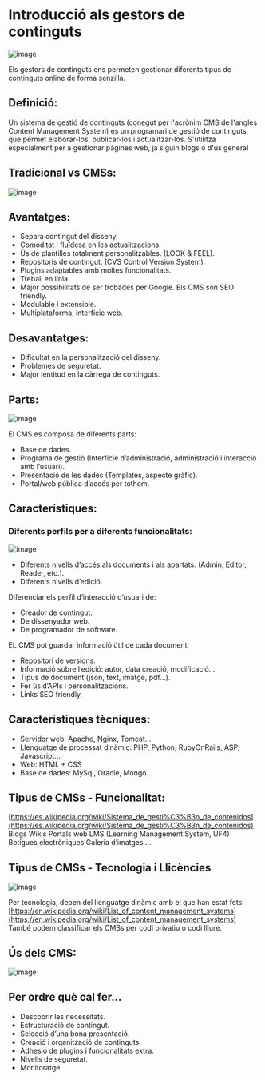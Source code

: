 # Introducció als gestors de continguts

![image](https://github.com/XaSaFa/MP08-23-24/assets/110727546/ac1cf1c9-a56d-46f5-95fa-8aadff40872d)

Els gestors de continguts ens permeten gestionar diferents tipus de continguts online de forma senzilla.

## Definició:

Un sistema de gestió de continguts (conegut per l'acrònim CMS de l'anglès Content Management System) és un programari de gestió de continguts, que permet elaborar-los, publicar-los i actualitzar-los. S'utilitza especialment per a gestionar pàgines web, ja siguin blogs o d'ús general

## Tradicional vs CMSs:

![image](https://github.com/XaSaFa/MP08-23-24/assets/110727546/8cb6f412-2835-41c3-a321-b73f1b11020c)

## Avantatges:

- Separa contingut del disseny.
- Comoditat i fluïdesa en les actualitzacions.
- Ús de plantilles totalment personalitzables. (LOOK & FEEL).
- Repositoris de contingut. (CVS Control Version System).
- Plugins adaptables amb moltes funcionalitats.
- Treball en línia.
- Major possibilitats de ser trobades per Google. Els CMS són SEO friendly.
- Modulable i extensible.
- Multiplataforma, interfície web.

## Desavantatges:

- Dificultat en la personalització del disseny.
- Problemes de seguretat.
- Major lentitud en la càrrega de continguts.

## Parts:

![image](https://github.com/XaSaFa/MP08-23-24/assets/110727546/b5329056-d1d1-4d17-95b2-eaa5ec11241e)

El CMS es composa de diferents parts:

- Base de dades.
- Programa de gestió (Interfície d’administració, administració i interacció amb l’usuari).
- Presentació de les dades (Templates, aspecte gràfic).
- Portal/web pública d’accés per tothom.

## Característiques:

### Diferents perfils per a diferents funcionalitats:

![image](https://github.com/XaSaFa/MP08-23-24/assets/110727546/a609099a-e14e-4089-a9be-71ae83723b06)

- Diferents nivells d’accés als documents i als apartats. (Admin, Editor, Reader, etc.).
- Diferents nivells d’edició.

Diferenciar els perfil d’interacció d’usuari de:

- Creador de contingut.
- De dissenyador web.
- De programador de software.

EL CMS pot guardar informació útil de cada document:

- Repositori de versions.
- Informació sobre l’edició: autor, data creació, modificació…
- Tipus de document (json, text, imatge, pdf…).
- Fer ús d’APIs i personalitzacions.
- Links SEO friendly.

## Característiques tècniques:

- Servidor web: Apache, Nginx, Tomcat...
- Llenguatge de processat dinàmic: PHP, Python, RubyOnRails, ASP, Javascript...
- Web: HTML + CSS
- Base de dades: MySql, Oracle, Mongo...

## Tipus de CMSs - Funcionalitat:

[https://es.wikipedia.org/wiki/Sistema_de_gesti%C3%B3n_de_contenidos](https://es.wikipedia.org/wiki/Sistema_de_gesti%C3%B3n_de_contenidos)
Blogs
Wikis
Portals web
LMS (Learning Management System, UF4)
Botigues electròniques
Galeria d’imatges
...

## Tipus de CMSs - Tecnologia i Llicències

![image](https://github.com/XaSaFa/MP08-23-24/assets/110727546/b9318c3f-f107-48dd-902c-cade44771e94)

Per tecnologia, depen del llenguatge dinàmic amb el que han estat fets:
[https://en.wikipedia.org/wiki/List_of_content_management_systems](https://en.wikipedia.org/wiki/List_of_content_management_systems)
També podem classificar els CMSs per codi privatiu o codi lliure.

## Ús dels CMS:

![image](https://github.com/XaSaFa/MP08-23-24/assets/110727546/0024b444-1048-492f-bf2a-805847bf0617)

## Per ordre què cal fer...

- Descobrir les necessitats.
- Estructuració de contingut.
- Selecció d’una bona presentació.
- Creació i organització de continguts.
- Adhesió de plugins i funcionalitats extra.
- Nivells de seguretat.
- Monitoratge.
